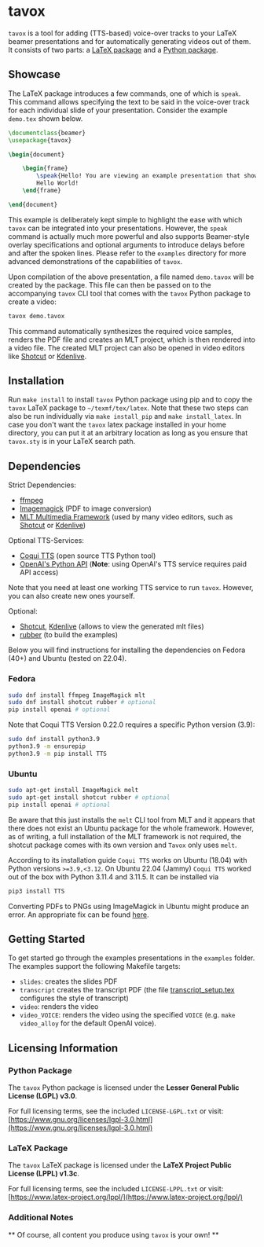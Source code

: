 
# tavox

`tavox` is a tool for adding (TTS-based) voice-over tracks to your LaTeX beamer presentations and for automatically generating videos out of them.
It consists of two parts: a [LaTeX package](latex/tavox.sty) and a [Python package](tavox).


## Showcase
The LaTeX package introduces a few commands, one of which is `speak`.
This command allows specifying the text to be said in the voice-over track for each individual slide of your presentation.
Consider the example `demo.tex` shown below.

```latex
\documentclass{beamer}
\usepackage{tavox}

\begin{document}

	\begin{frame}
		\speak{Hello! You are viewing an example presentation that shows how tavox is used.}
		Hello World!
	\end{frame}

\end{document}
```

This example is deliberately kept simple to highlight the ease with which `tavox` can be integrated into your presentations.
However, the `speak` command is actually much more powerful and also supports Beamer-style overlay specifications and optional arguments to introduce delays before and after the spoken lines.
Please refer to the `examples` directory for more advanced demonstrations of the capabilities of `tavox`.

Upon compilation of the above presentation, a file named `demo.tavox` will be created by the package.
This file can then be passed on to the accompanying `tavox` CLI tool that comes with the `tavox` Python package to create a video:

```bash
tavox demo.tavox
```

This command automatically synthesizes the required voice samples, renders the PDF file and creates an MLT project, which is then rendered into a video file.
The created MLT project can also be opened in video editors like [Shotcut](https://www.shotcut.org/) or [Kdenlive](https://kdenlive.org/).


## Installation

Run `make install` to install `tavox` Python package using pip and to copy the `tavox` LaTeX package to `~/texmf/tex/latex`.
Note that these two steps can also be run individually via `make install_pip` and `make install_latex`.
In case you don't want the `tavox` latex package installed in your home directory, you can put it at an arbitrary location as long as you ensure that `tavox.sty` is in your LaTeX search path.

## Dependencies

Strict Dependencies:
 * [ffmpeg](https://ffmpeg.org/)
 * [Imagemagick](https://imagemagick.org/) (PDF to image conversion)
 * [MLT Multimedia Framework]( ) (used by many video editors, such as [Shotcut](https://www.shotcut.org/) or [Kdenlive](https://kdenlive.org/))

Optional TTS-Services:
 * [Coqui TTS]( ) (open source TTS Python tool)
 * [OpenAI's Python API](https://github.com/openai/openai-python) (**Note**: using OpenAI's TTS service requires paid API access)

Note that you need at least one working TTS service to run `tavox`.
However, you can also create new ones yourself.

Optional:
 * [Shotcut](https://www.shotcut.org/), [Kdenlive](https://kdenlive.org/en/) (allows to view the generated mlt files)
 * [rubber](https://github.com/petrhosek/rubber) (to build the examples)


Below you will find instructions for installing the dependencies on Fedora (40+) and Ubuntu (tested on 22.04).

### Fedora

```bash
sudo dnf install ffmpeg ImageMagick mlt
sudo dnf install shotcut rubber # optional
pip install openai # optional
```

Note that Coqui TTS Version 0.22.0 requires a specific Python version (3.9):

```bash
sudo dnf install python3.9
python3.9 -m ensurepip
python3.9 -m pip install TTS
```

### Ubuntu

```bash
sudo apt-get install ImageMagick melt
sudo apt-get install shotcut rubber # optional
pip install openai # optional
```

Be aware that this just installs the `melt` CLI tool from MLT and it appears that there does not exist an Ubuntu package for the whole framework.
However, as of writing, a full installation of the MLT framework is not required, the shotcut package comes with its own version and `Tavox` only uses `melt`.

According to its installation guide `Coqui TTS` works on Ubuntu (18.04) with Python versions `>=3.9,<3.12`.
On Ubuntu 22.04 (Jammy) `Coqui TTS` worked out of the box with Python 3.11.4 and 3.11.5.
It can be installed via

```bash
pip3 install TTS
```

Converting PDFs to PNGs using ImageMagick in Ubuntu might produce an error.
An appropriate fix can be found [here](https://stackoverflow.com/questions/52998331).


## Getting Started

To get started go through the examples presentations in the `examples` folder. The examples support the following Makefile targets:

 * `slides`: creates the slides PDF
 * `transcript` creates the transcript PDF (the file [transcript_setup.tex](examples/transcript_setup.tex) configures the style of transcript)
 * `video`: renders the video
 * `video_VOICE`: renders the video using the specified `VOICE` (e.g. `make video_alloy` for the default OpenAI voice).

## Licensing Information


### Python Package

The `tavox` Python package is licensed under the **Lesser General Public License (LGPL) v3.0**.

For full licensing terms, see the included `LICENSE-LGPL.txt` or visit:
[https://www.gnu.org/licenses/lgpl-3.0.html](https://www.gnu.org/licenses/lgpl-3.0.html)

### LaTeX Package

The `tavox` LaTeX package is licensed under the **LaTeX Project Public License (LPPL) v1.3c**.


For full licensing terms, see the included `LICENSE-LPPL.txt` or visit:
[https://www.latex-project.org/lppl/](https://www.latex-project.org/lppl/)


### Additional Notes

** Of course, all content you produce using `tavox` is your own! **


